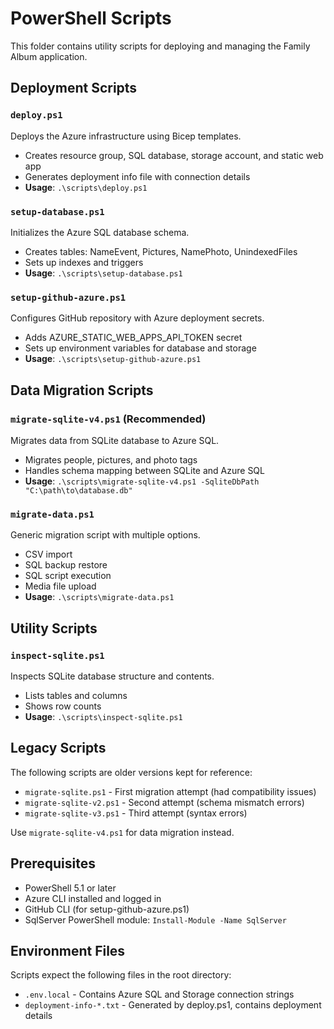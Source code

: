 # PowerShell Scripts

This folder contains utility scripts for deploying and managing the Family Album application.

## Deployment Scripts

### `deploy.ps1`
Deploys the Azure infrastructure using Bicep templates.
- Creates resource group, SQL database, storage account, and static web app
- Generates deployment info file with connection details
- **Usage**: `.\scripts\deploy.ps1`

### `setup-database.ps1`
Initializes the Azure SQL database schema.
- Creates tables: NameEvent, Pictures, NamePhoto, UnindexedFiles
- Sets up indexes and triggers
- **Usage**: `.\scripts\setup-database.ps1`

### `setup-github-azure.ps1`
Configures GitHub repository with Azure deployment secrets.
- Adds AZURE_STATIC_WEB_APPS_API_TOKEN secret
- Sets up environment variables for database and storage
- **Usage**: `.\scripts\setup-github-azure.ps1`

## Data Migration Scripts

### `migrate-sqlite-v4.ps1` (Recommended)
Migrates data from SQLite database to Azure SQL.
- Migrates people, pictures, and photo tags
- Handles schema mapping between SQLite and Azure SQL
- **Usage**: `.\scripts\migrate-sqlite-v4.ps1 -SqliteDbPath "C:\path\to\database.db"`

### `migrate-data.ps1`
Generic migration script with multiple options.
- CSV import
- SQL backup restore
- SQL script execution
- Media file upload
- **Usage**: `.\scripts\migrate-data.ps1`

## Utility Scripts

### `inspect-sqlite.ps1`
Inspects SQLite database structure and contents.
- Lists tables and columns
- Shows row counts
- **Usage**: `.\scripts\inspect-sqlite.ps1`

## Legacy Scripts

The following scripts are older versions kept for reference:
- `migrate-sqlite.ps1` - First migration attempt (had compatibility issues)
- `migrate-sqlite-v2.ps1` - Second attempt (schema mismatch errors)
- `migrate-sqlite-v3.ps1` - Third attempt (syntax errors)

Use `migrate-sqlite-v4.ps1` for data migration instead.

## Prerequisites

- PowerShell 5.1 or later
- Azure CLI installed and logged in
- GitHub CLI (for setup-github-azure.ps1)
- SqlServer PowerShell module: `Install-Module -Name SqlServer`

## Environment Files

Scripts expect the following files in the root directory:
- `.env.local` - Contains Azure SQL and Storage connection strings
- `deployment-info-*.txt` - Generated by deploy.ps1, contains deployment details
